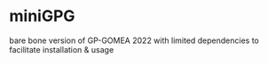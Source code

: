 # miniGPG
bare bone version of GP-GOMEA 2022 with limited dependencies to facilitate installation &amp; usage
